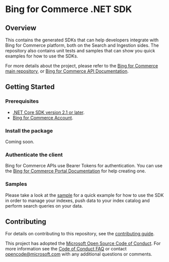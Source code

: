 
# Bing for Commerce .NET SDK

## Overview

This contains the generated SDKs that can help developers integrate with Bing for Commerce platform, both on the Search and Ingestion sides. The repository also contains unit tests and samples that can show you quick examples for how to use the SDKs.

For more details about the project, please refer to the [Bing for Commerce main repository](https://github.com/microsoft/bing-commerce), or [Bing for Commerce API Documentation](https://commerce.bing.com/docs/product-search/).

## Getting Started

### Prerequisites

* [.NET Core SDK version 2.1 or later](https://dotnet.microsoft.com/download/dotnet-core).
* [Bing for Commerce Account](https://commerce.bing.com/).

### Install the package

Coming soon.

### Authenticate the client

Bing for Commerce APIs use Bearer Tokens for authentication. You can use the [Bing for Commerce Portal Documentation](https://commerce.bing.com/docs/Portal%20Documentation/#manage-keys-and-tokens) for help creating one.

### Samples

Please take a look at the [sample](./samples/) for a quick example for how to use the SDK in order to manage your indexes, push data to your index catalog and perform search queries on your data.


## Contributing

For details on contributing to this repository, see the [contributing guide](./CONTRIBUTING.md).

This project has adopted the [Microsoft Open Source Code of Conduct](https://opensource.microsoft.com/codeofconduct/).
For more information see the [Code of Conduct FAQ](https://opensource.microsoft.com/codeofconduct/faq/) or
contact [opencode@microsoft.com](mailto:opencode@microsoft.com) with any additional questions or comments.
